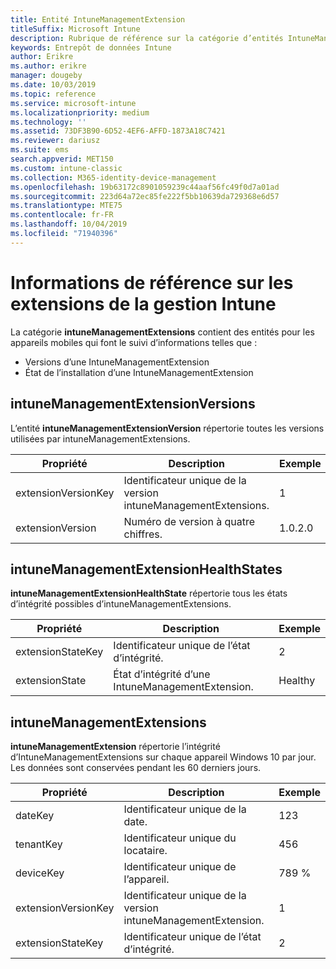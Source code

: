 ```yaml
---
title: Entité IntuneManagementExtension
titleSuffix: Microsoft Intune
description: Rubrique de référence sur la catégorie d’entités IntuneManagementExtension dans l’API d’entrepôt de données Intune.
keywords: Entrepôt de données Intune
author: Erikre
ms.author: erikre
manager: dougeby
ms.date: 10/03/2019
ms.topic: reference
ms.service: microsoft-intune
ms.localizationpriority: medium
ms.technology: ''
ms.assetid: 73DF3B90-6D52-4EF6-AFFD-1873A18C7421
ms.reviewer: dariusz
ms.suite: ems
search.appverid: MET150
ms.custom: intune-classic
ms.collection: M365-identity-device-management
ms.openlocfilehash: 19b63172c8901059239c44aaf56fc49f0d7a01ad
ms.sourcegitcommit: 223d64a72ec85fe222f5bb10639da729368e6d57
ms.translationtype: MTE75
ms.contentlocale: fr-FR
ms.lasthandoff: 10/04/2019
ms.locfileid: "71940396"
---
```

# <a name="reference-for-intune-management-extensions"></a>Informations de référence sur les extensions de la gestion Intune

La catégorie **intuneManagementExtensions** contient des entités pour les appareils mobiles qui font le suivi d’informations telles que :

- Versions d’une IntuneManagementExtension
- État de l’installation d’une IntuneManagementExtension

## <a name="intunemanagementextensionversions"></a>intuneManagementExtensionVersions

L’entité **intuneManagementExtensionVersion** répertorie toutes les versions utilisées par intuneManagementExtensions.

| Propriété  | Description | Exemple |
|---------|------------|--------|
| extensionVersionKey |Identificateur unique de la version intuneManagementExtensions. | 1 |
| extensionVersion |Numéro de version à quatre chiffres. |1.0.2.0 |

## <a name="intunemanagementextensionhealthstates"></a>intuneManagementExtensionHealthStates

**intuneManagementExtensionHealthState** répertorie tous les états d’intégrité possibles d’intuneManagementExtensions.

| Propriété  | Description | Exemple |
|---------|------------|--------|
| extensionStateKey |Identificateur unique de l’état d’intégrité. | 2 |
| extensionState |État d’intégrité d’une IntuneManagementExtension. | Healthy |

## <a name="intunemanagementextensions"></a>intuneManagementExtensions

**intuneManagementExtension** répertorie l’intégrité d’IntuneManagementExtensions sur chaque appareil Windows 10 par jour.
Les données sont conservées pendant les 60 derniers jours. 


|      Propriété       |                         Description                         | Exemple |
|---------------------|-------------------------------------------------------------|---------|
|       dateKey       |               Identificateur unique de la date.                |   123   |
|      tenantKey      |              Identificateur unique du locataire.               |   456   |
|      deviceKey      |              Identificateur unique de l’appareil.               |   789 %   |
| extensionVersionKey | Identificateur unique de la version intuneManagementExtension. |    1    |
|  extensionStateKey  |             Identificateur unique de l’état d’intégrité.              |    2    |

